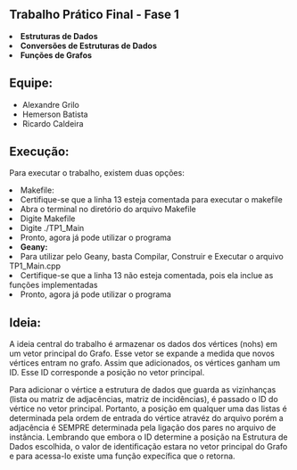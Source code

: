 ## Trabalho Prático Final - Fase 1

<li> <b> Estruturas de Dados </b> </li>
<li> <b> Conversões de Estruturas de Dados </b> </li>
<li> <b> Funções de Grafos </b> </li>

## Equipe:
*   Alexandre Grilo
*   Hemerson Batista
*   Ricardo Caldeira

## Execução:

<p> Para executar o trabalho, existem duas opções: </p>
<li> Makefile: </b> </li>
    <li> Certifique-se que a linha 13 esteja comentada para executar o makefile </li>
   <li> Abra o terminal no diretório do arquivo Makefile
   <li> Digite Makefile </li>
   <li> Digite ./TP1_Main </li>
   <li> Pronto, agora já pode utilizar o programa </li>
<li> <b> Geany: </b>  </li>
   <li> Para utilizar pelo Geany, basta Compilar, Construir e Executar o arquivo TP1_Main.cpp </li>
   <li> Certifique-se que a linha 13 não esteja comentada, pois ela inclue as funções implementadas </li>
   <li> Pronto, agora já pode utilizar o programa </li>

## Ideia:

<p> A ideia central do trabalho é armazenar os dados dos vértices (nohs) em um vetor principal do Grafo. Esse vetor se expande a medida que novos vértices entram no grafo. Assim que adicionados, os vértices ganham um ID. Esse ID corresponde a posição no vetor principal. </p>
<p> Para adicionar o vértice a estrutura de dados que guarda as vizinhanças (lista ou matriz de adjacências, matriz de incidências), é passado o ID do vértice no vetor principal. Portanto, a posição em qualquer uma das listas é determinada pela ordem de entrada do vértice atravéz do arquivo porém a adjacência é SEMPRE determinada pela ligação dos pares no arquivo de instância. Lembrando que embora o ID determine a posição na Estrutura de Dados escolhida, o valor de identificação estara no vetor principal do Grafo e para acessa-lo existe uma função expecífica que o retorna. </p>
